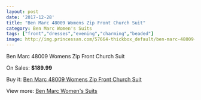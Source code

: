 ```yaml
---
layout: post
date: '2017-12-28'
title: "Ben Marc 48009 Womens Zip Front Church Suit"
category: Ben Marc Women's Suits
tags: ["front","dresses","evening","charming","beaded"]
image: http://img.princessan.com/57664-thickbox_default/ben-marc-48009-womens-zip-front-church-suit.jpg
---
```

Ben Marc 48009 Womens Zip Front Church Suit

On Sales: **$189.99**
<a href="https://www.princessan.com/en/ben-marc-women-s-suits/25493-ben-marc-48009-womens-zip-front-church-suit.html"><amp-img layout="responsive" width="600" height="600" src="//img.princessan.com/57664-thickbox_default/ben-marc-48009-womens-zip-front-church-suit.jpg" alt="Ben Marc 48009 Womens Zip Front Church Suit 0" /></a>

Buy it: [Ben Marc 48009 Womens Zip Front Church Suit](https://www.princessan.com/en/ben-marc-women-s-suits/25493-ben-marc-48009-womens-zip-front-church-suit.html "Ben Marc 48009 Womens Zip Front Church Suit")

View more: [Ben Marc Women's Suits](https://www.princessan.com/en/217-ben-marc-women-s-suits "Ben Marc Women's Suits")